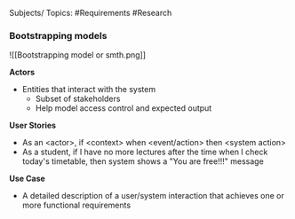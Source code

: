 Subjects/ Topics: #Requirements #Research

### Bootstrapping models
![[Bootstrapping model or smth.png]]

**Actors**
- Entities that interact with the system
	- Subset of stakeholders
	- Help model access control and expected output

**User Stories**
- As an \<actor>, if \<context> when \<event/action> then \<system action>
- As a student, if I have no more lectures after the time when I check today's timetable, then system shows a "You are free!!!" message

**Use Case**
- A detailed description of a user/system interaction that achieves one or more functional requirements